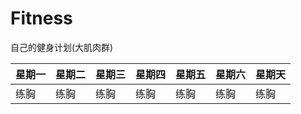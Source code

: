 # Fitness
自己的健身计划(大肌肉群)

星期一 | 星期二 |  星期三 | 星期四 |星期五 |星期六 | 星期天 |
-|-|-|-|-|-|-|
 练胸  | 练胸   | 练胸  |  练胸  | 练胸   | 练胸  |  练胸  | 

